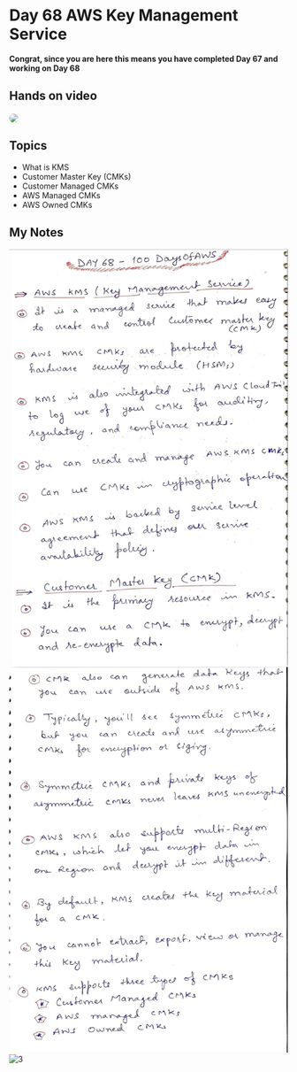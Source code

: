 # Day 68 AWS Key Management Service

**Congrat, since you are here this means you have completed Day 67 and working on Day 68**

## Hands on video
<a href="https://youtu.be/XbElM1Wam_Y">
<img src="https://i3.ytimg.com/vi/XbElM1Wam_Y/hqdefault.jpg" align="center" width="200" style="border-radius:40px" />
</a>

## Topics
  - What is KMS
  - Customer Master Key (CMKs)
  - Customer Managed CMKs
  - AWS Managed CMKs
  - AWS Owned CMKs

## My Notes
  ![1](./images/bf2b11d352db73160cac8f253a8d35f654bcfe1e.jpeg)
  ![2](./images/2771f225d93f6dfb728bfd197750406a4927b57d.jpeg)
  ![3](https://user-images.githubusercontent.com/41295276/128662306-8a6e12c8-285d-406c-a420-35675c9e81ff.jpeg)
